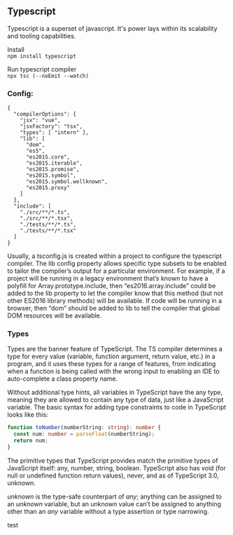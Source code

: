 ## Typescript
Typescript is a superset of javascript. It's power lays within its scalability and tooling capabilities.

Install   
```npm install typescript```

Run typescript compiler   
```npx tsc (--noEmit --watch)```

### Config:
```
{
  "compilerOptions": {
    "jsx": "vue",
    "jsxFactory": "tsx",
    "types": [ "intern" ],
    "lib": [
      "dom",
      "es5",
      "es2015.core",
      "es2015.iterable",
      "es2015.promise",
      "es2015.symbol",
      "es2015.symbol.wellknown",
      "es2015.proxy"
    ]
  },
  "include": [
    "./src/**/*.ts",
    "./src/**/*.tsx",
    "./tests/**/*.ts",
    "./tests/**/*.tsx"
  ]
}
```

Usually, a tsconfig.js is created within a project to configure the typescript compiler. 
The lib config property allows specific type subsets to be enabled to tailor the compiler’s output for a particular environment. For example, if a project will be running in a legacy environment that’s known to have a polyfill for  Array.prototype.include, then “es2016.array.include” could be added to the lib property to let the compiler know that this method (but not other ES2016 library methods) will be available. If code will be running in a browser, then “dom” should be added to lib to tell the compiler that global DOM resources will be available.

### Types
Types are the banner feature of TypeScript. The TS compiler determines a type for every value (variable, function argument, return value, etc.) in a program, and it uses these types for a range of features, from indicating when a function is being called with the wrong input to enabling an IDE to auto-complete a class property name.

Without additional type hints, all variables in TypeScript have the any type, meaning they are allowed to contain any type of data, just like a JavaScript variable. The basic syntax for adding type constraints to code in TypeScript looks like this:
```ts
function toNumber(numberString: string): number {
  const num: number = parseFloat(numberString);
  return num;
}
```

The primitive types that TypeScript provides match the primitive types of JavaScript itself: any, number, string, boolean. TypeScript also has void (for null or undefined function return values), never, and as of TypeScript 3.0, unknown.

*unknown* is the type-safe counterpart of *any*; anything can be assigned to an *unknown* variable, but an unknown value can’t be assigned to anything other than an *any* variable without a type assertion or type narrowing.


test
